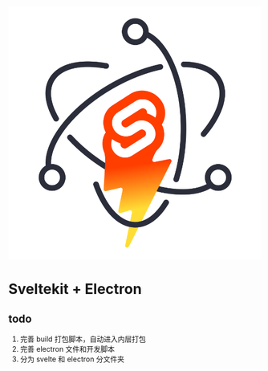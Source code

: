 <p align="center">
  <img src="static/sveltekit-electron.svg" />
</p>

# Sveltekit + Electron

## todo

1. 完善 build 打包脚本，自动进入内层打包
2. 完善 electron 文件和开发脚本
3. 分为 svelte 和 electron 分文件夹
